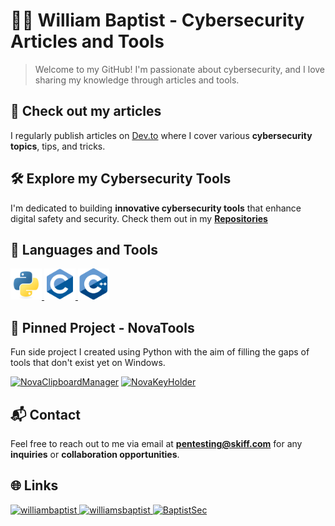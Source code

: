 # 👨‍💻 William Baptist - Cybersecurity Articles and Tools
> Welcome to my GitHub! I'm passionate about cybersecurity, and I love sharing my knowledge through articles and tools.

## 📝 Check out my articles
I regularly publish articles on [Dev.to](https://dev.to/baptistsec) where I cover various **cybersecurity topics**, tips, and tricks.

## 🛠️ Explore my Cybersecurity Tools
I'm dedicated to building **innovative cybersecurity tools** that enhance digital safety and security. Check them out in my [**Repositories**](https://github.com/BaptistSec?tab=repositories)

## 🚀 Languages and Tools
<p align="left">
  <a href="https://www.python.org" target="_blank" rel="noreferrer">
    <img src="https://raw.githubusercontent.com/devicons/devicon/master/icons/python/python-original.svg" alt="python" width="50" height="50"/>
  </a>
  <a href="https://www.cprogramming.com/" target="_blank" rel="noreferrer">
    <img src="https://raw.githubusercontent.com/devicons/devicon/master/icons/c/c-original.svg" alt="c" width="50" height="50"/>
  </a>
  <a href="https://www.w3schools.com/cpp/" target="_blank" rel="noreferrer">
    <img src="https://raw.githubusercontent.com/devicons/devicon/master/icons/cplusplus/cplusplus-original.svg" alt="cplusplus" width="50" height="50"/>
  </a>
</p>

## 🔧 Pinned Project - NovaTools
Fun side project I created using Python with the aim of filling the gaps of tools that don't exist yet on Windows.

[![NovaClipboardManager](https://path-to-your-image.png)](https://github.com/your-username/secureguard)
[![NovaKeyHolder](https://path-to-your-image.png)](https://github.com/your-username/secureguard)

## 📬 Contact
Feel free to reach out to me via email at **pentesting@skiff.com** for any **inquiries** or **collaboration opportunities**.

## 🌐 Links
<p align="left">
  <a href="https://dev.to/baptistsec" target="_blank">
    <img src="https://dev-to-uploads.s3.amazonaws.com/uploads/logos/resized_logo_UQww2soKuUsjaOGNB38o.png" alt="williambaptist" height="40" width="40" />
  </a>
  <a href="https://linkedin.com/in/williamsbaptist" target="_blank">
    <img src="https://raw.githubusercontent.com/rahuldkjain/github-profile-readme-generator/master/src/images/icons/Social/linked-in-alt.svg" alt="williamsbaptist" height="40" width="40" />
  </a>
  <a href="https://twitter.com/BaptistSec" target="_blank">
    <img src="https://i.ibb.co/f0xkG83/twitter-x-logo-1024x512-116986111.jpg" alt="BaptistSec" height="40" width="40" />
  </a>
</p>
